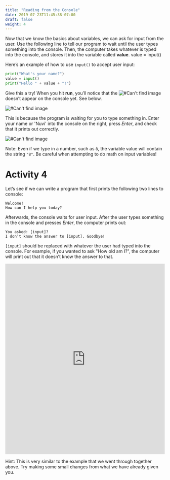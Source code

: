 ```yaml
---
title: "Reading from the Console"
date: 2019-07-23T11:45:38-07:00
draft: false
weight: 4
---
```


Now that we know the basics about variables, we can ask for input from the user. Use the following line to tell our program to wait until the user types something into the console. Then, the computer takes whatever is typed into the console, and stores it into the variable called **value**.
value = input()

Here’s an example of how to use `input()` to accept user input:

```python
print("What's your name?")
value = input()
print("Hello " + value + "!")
```

Give this a try! When you hit **run**, you’ll notice that the ![#Can't find image](../img/redArrow.png) doesn’t appear on the console yet. See below.

![#Can't find image](../img/name.png)

This is because the program is waiting for you to type something in. Enter your name or 'Nuvi' into the console on the right, press _Enter_, and check that it prints out correctly.

![#Can't find image](../img/helloNuvi.png)

Note: Even if we type in a number, such as `8`, the variable value will contain the string `"8"`. Be careful when attempting to do math on input variables!

# Activity 4

Let’s see if we can write a program that first prints the following two lines to console:

    Welcome!
    How can I help you today?

Afterwards, the console waits for user input. After the user types something in the console and presses _Enter_, the computer prints out:

    You asked: [input]?
    I don’t know the answer to [input]. Goodbye!

`[input]` should be replaced with whatever the user had typed into the console. For example, if you wanted to ask "How old am I?", the computer will print out that it doesn’t know the answer to that.

<iframe height="600px" width="100%" 
 src="https://repl.it/@nuevofoundation/python-blank?lite=true" scrolling="no" frameborder="no" allowtransparency="true" allowfullscreen="true" sandbox="allow-forms allow-pointer-lock allow-popups allow-same-origin allow-scripts allow-modals"></iframe>

Hint: This is very similar to the example that we went through together above. Try making some small changes from what we have already given you.